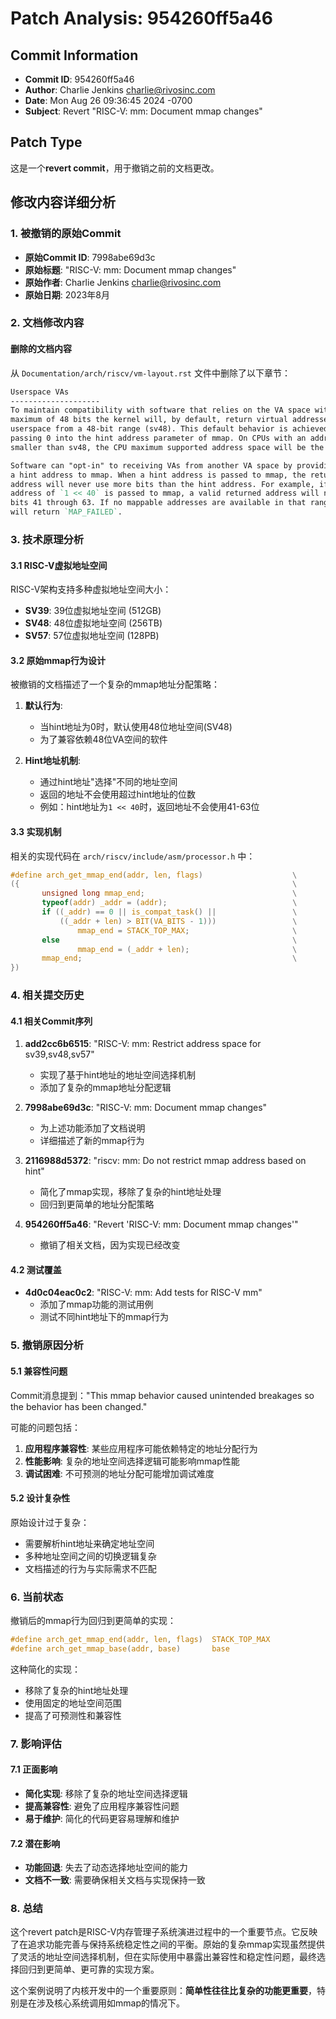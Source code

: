 # Patch Analysis: 954260ff5a46

## Commit Information
- **Commit ID**: 954260ff5a46
- **Author**: Charlie Jenkins <charlie@rivosinc.com>
- **Date**: Mon Aug 26 09:36:45 2024 -0700
- **Subject**: Revert "RISC-V: mm: Document mmap changes"

## Patch Type
这是一个**revert commit**，用于撤销之前的文档更改。

## 修改内容详细分析

### 1. 被撤销的原始Commit
- **原始Commit ID**: 7998abe69d3c
- **原始标题**: "RISC-V: mm: Document mmap changes"
- **原始作者**: Charlie Jenkins <charlie@rivosinc.com>
- **原始日期**: 2023年8月

### 2. 文档修改内容

#### 删除的文档内容
从 `Documentation/arch/riscv/vm-layout.rst` 文件中删除了以下章节：

```rst
Userspace VAs
--------------------
To maintain compatibility with software that relies on the VA space with a
maximum of 48 bits the kernel will, by default, return virtual addresses to
userspace from a 48-bit range (sv48). This default behavior is achieved by
passing 0 into the hint address parameter of mmap. On CPUs with an address space
smaller than sv48, the CPU maximum supported address space will be the default.

Software can "opt-in" to receiving VAs from another VA space by providing
a hint address to mmap. When a hint address is passed to mmap, the returned
address will never use more bits than the hint address. For example, if a hint
address of `1 << 40` is passed to mmap, a valid returned address will never use
bits 41 through 63. If no mappable addresses are available in that range, mmap
will return `MAP_FAILED`.
```

### 3. 技术原理分析

#### 3.1 RISC-V虚拟地址空间
RISC-V架构支持多种虚拟地址空间大小：
- **SV39**: 39位虚拟地址空间 (512GB)
- **SV48**: 48位虚拟地址空间 (256TB)
- **SV57**: 57位虚拟地址空间 (128PB)

#### 3.2 原始mmap行为设计
被撤销的文档描述了一个复杂的mmap地址分配策略：

1. **默认行为**: 
   - 当hint地址为0时，默认使用48位地址空间(SV48)
   - 为了兼容依赖48位VA空间的软件

2. **Hint地址机制**:
   - 通过hint地址"选择"不同的地址空间
   - 返回的地址不会使用超过hint地址的位数
   - 例如：hint地址为`1 << 40`时，返回地址不会使用41-63位

#### 3.3 实现机制
相关的实现代码在 `arch/riscv/include/asm/processor.h` 中：

```c
#define arch_get_mmap_end(addr, len, flags)                    \
({                                                             \
       unsigned long mmap_end;                                 \
       typeof(addr) _addr = (addr);                            \
       if ((_addr) == 0 || is_compat_task() ||                 \
           ((_addr + len) > BIT(VA_BITS - 1)))                 \
               mmap_end = STACK_TOP_MAX;                       \
       else                                                    \
               mmap_end = (_addr + len);                       \
       mmap_end;                                               \
})
```

### 4. 相关提交历史

#### 4.1 相关Commit序列
1. **add2cc6b6515**: "RISC-V: mm: Restrict address space for sv39,sv48,sv57"
   - 实现了基于hint地址的地址空间选择机制
   - 添加了复杂的mmap地址分配逻辑

2. **7998abe69d3c**: "RISC-V: mm: Document mmap changes"
   - 为上述功能添加了文档说明
   - 详细描述了新的mmap行为

3. **2116988d5372**: "riscv: mm: Do not restrict mmap address based on hint"
   - 简化了mmap实现，移除了复杂的hint地址处理
   - 回归到更简单的地址分配策略

4. **954260ff5a46**: "Revert 'RISC-V: mm: Document mmap changes'"
   - 撤销了相关文档，因为实现已经改变

#### 4.2 测试覆盖
- **4d0c04eac0c2**: "RISC-V: mm: Add tests for RISC-V mm"
  - 添加了mmap功能的测试用例
  - 测试不同hint地址下的mmap行为

### 5. 撤销原因分析

#### 5.1 兼容性问题
Commit消息提到："This mmap behavior caused unintended breakages so the behavior has been changed."

可能的问题包括：
1. **应用程序兼容性**: 某些应用程序可能依赖特定的地址分配行为
2. **性能影响**: 复杂的地址空间选择逻辑可能影响mmap性能
3. **调试困难**: 不可预测的地址分配可能增加调试难度

#### 5.2 设计复杂性
原始设计过于复杂：
- 需要解析hint地址来确定地址空间
- 多种地址空间之间的切换逻辑复杂
- 文档描述的行为与实际需求不匹配

### 6. 当前状态

撤销后的mmap行为回归到更简单的实现：
```c
#define arch_get_mmap_end(addr, len, flags)  STACK_TOP_MAX
#define arch_get_mmap_base(addr, base)       base
```

这种简化的实现：
- 移除了复杂的hint地址处理
- 使用固定的地址空间范围
- 提高了可预测性和兼容性

### 7. 影响评估

#### 7.1 正面影响
- **简化实现**: 移除了复杂的地址空间选择逻辑
- **提高兼容性**: 避免了应用程序兼容性问题
- **易于维护**: 简化的代码更容易理解和维护

#### 7.2 潜在影响
- **功能回退**: 失去了动态选择地址空间的能力
- **文档不一致**: 需要确保相关文档与实现保持一致

### 8. 总结

这个revert patch是RISC-V内存管理子系统演进过程中的一个重要节点。它反映了在追求功能完善与保持系统稳定性之间的平衡。原始的复杂mmap实现虽然提供了灵活的地址空间选择机制，但在实际使用中暴露出兼容性和稳定性问题，最终选择回归到更简单、更可靠的实现方案。

这个案例说明了内核开发中的一个重要原则：**简单性往往比复杂的功能更重要**，特别是在涉及核心系统调用如mmap的情况下。